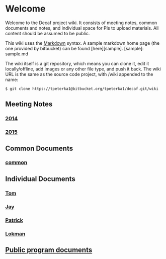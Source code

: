 # Welcome

Welcome to the Decaf project wiki. It consists of meeting notes, common documents and notes, and individual space for PIs to upload materials. All content should be assumed to be public.

This wiki uses the [Markdown](http://daringfireball.net/projects/markdown/) syntax. A sample markdown home page (the one provided by bitbucket) can be found [here][sample].
[sample]: sample.md

The wiki itself is a git repository, which means you can clone it, edit it locally/offline, add images or any other file type, and push it back. The wiki URL is the same as the source code project, with /wiki appended to the name:

```
$ git clone https://tpeterka1@bitbucket.org/tpeterka1/decaf.git/wiki
```

## Meeting Notes

### [2014](meeting-notes/2014/2014.md)

### [2015](meeting-notes/2015/2015.md)

## Common Documents

### [common](common-docs/common.md)

## Individual Documents

### [Tom](individual-docs/tom/tom.md)

### [Jay](individual-docs/jay/jay.md)

### [Patrick](individual-docs/patrick/patrick.md)

### [Lokman](individual-docs/lokman/lokman.md)

## [Public program documents](public-docs/public-docs.md)
